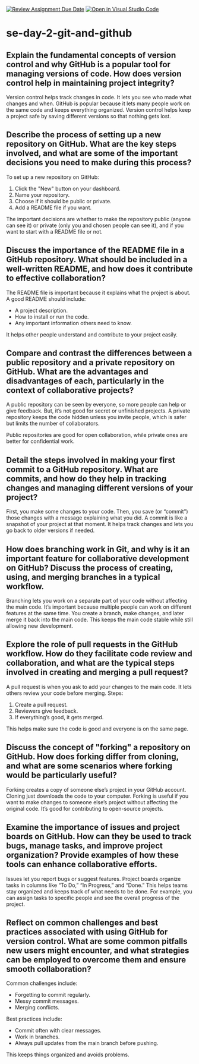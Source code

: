 [![Review Assignment Due Date](https://classroom.github.com/assets/deadline-readme-button-22041afd0340ce965d47ae6ef1cefeee28c7c493a6346c4f15d667ab976d596c.svg)](https://classroom.github.com/a/8wgCKhpZ)
[![Open in Visual Studio Code](https://classroom.github.com/assets/open-in-vscode-2e0aaae1b6195c2367325f4f02e2d04e9abb55f0b24a779b69b11b9e10269abc.svg)](https://classroom.github.com/online_ide?assignment_repo_id=15597877&assignment_repo_type=AssignmentRepo)
# se-day-2-git-and-github
## Explain the fundamental concepts of version control and why GitHub is a popular tool for managing versions of code. How does version control help in maintaining project integrity?

Version control helps track changes in code. It lets you see who made what changes and when. GitHub is popular because it lets many people work on the same code and keeps everything organized. Version control helps keep a project safe by saving different versions so that nothing gets lost.

## Describe the process of setting up a new repository on GitHub. What are the key steps involved, and what are some of the important decisions you need to make during this process?

To set up a new repository on GitHub:

1. Click the "New" button on your dashboard.
2. Name your repository.
3. Choose if it should be public or private.
4. Add a README file if you want.

The important decisions are whether to make the repository public (anyone can see it) or private (only you and chosen people can see it), and if you want to start with a README file or not.

## Discuss the importance of the README file in a GitHub repository. What should be included in a well-written README, and how does it contribute to effective collaboration?

The README file is important because it explains what the project is about. A good README should include:

- A project description.
- How to install or run the code.
- Any important information others need to know.

It helps other people understand and contribute to your project easily.

## Compare and contrast the differences between a public repository and a private repository on GitHub. What are the advantages and disadvantages of each, particularly in the context of collaborative projects?

A public repository can be seen by everyone, so more people can help or give feedback. But, it’s not good for secret or unfinished projects. A private repository keeps the code hidden unless you invite people, which is safer but limits the number of collaborators. 

Public repositories are good for open collaboration, while private ones are better for confidential work.

## Detail the steps involved in making your first commit to a GitHub repository. What are commits, and how do they help in tracking changes and managing different versions of your project?

First, you make some changes to your code. Then, you save (or “commit”) those changes with a message explaining what you did. A commit is like a snapshot of your project at that moment. It helps track changes and lets you go back to older versions if needed.

## How does branching work in Git, and why is it an important feature for collaborative development on GitHub? Discuss the process of creating, using, and merging branches in a typical workflow.

Branching lets you work on a separate part of your code without affecting the main code. It’s important because multiple people can work on different features at the same time. You create a branch, make changes, and later merge it back into the main code. This keeps the main code stable while still allowing new development.

## Explore the role of pull requests in the GitHub workflow. How do they facilitate code review and collaboration, and what are the typical steps involved in creating and merging a pull request?

A pull request is when you ask to add your changes to the main code. It lets others review your code before merging. Steps:

1. Create a pull request.
2. Reviewers give feedback.
3. If everything’s good, it gets merged.

This helps make sure the code is good and everyone is on the same page.

## Discuss the concept of "forking" a repository on GitHub. How does forking differ from cloning, and what are some scenarios where forking would be particularly useful?

Forking creates a copy of someone else’s project in your GitHub account. Cloning just downloads the code to your computer. Forking is useful if you want to make changes to someone else’s project without affecting the original code. It’s good for contributing to open-source projects.

## Examine the importance of issues and project boards on GitHub. How can they be used to track bugs, manage tasks, and improve project organization? Provide examples of how these tools can enhance collaborative efforts.

Issues let you report bugs or suggest features. Project boards organize tasks in columns like “To Do,” “In Progress,” and “Done.” This helps teams stay organized and keeps track of what needs to be done. For example, you can assign tasks to specific people and see the overall progress of the project.

## Reflect on common challenges and best practices associated with using GitHub for version control. What are some common pitfalls new users might encounter, and what strategies can be employed to overcome them and ensure smooth collaboration?

Common challenges include:

- Forgetting to commit regularly.
- Messy commit messages.
- Merging conflicts.

Best practices include:

- Commit often with clear messages.
- Work in branches.
- Always pull updates from the main branch before pushing.

This keeps things organized and avoids problems.
